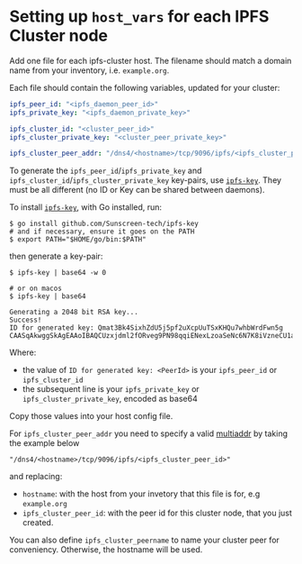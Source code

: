 # Setting up `host_vars` for each IPFS Cluster node

Add one file for each ipfs-cluster host. The filename should match a domain
name from your inventory, i.e. `example.org`.

Each file should contain the following variables, updated for your cluster:

```yaml
ipfs_peer_id: "<ipfs_daemon_peer_id>"
ipfs_private_key: "<ipfs_daemon_private_key>"

ipfs_cluster_id: "<cluster_peer_id>"
ipfs_cluster_private_key: "<cluster_peer_private_key>"

ipfs_cluster_peer_addr: "/dns4/<hostname>/tcp/9096/ipfs/<ipfs_cluster_peer_id>"
```

To generate the `ipfs_peer_id`/`ipfs_private_key` and
`ipfs_cluster_id`/`ipfs_cluster_private_key` key-pairs, use [`ipfs-key`]. They
must be all different (no ID or Key can be shared between daemons).

To install [`ipfs-key`], with Go installed, run:

```console
$ go install github.com/Sunscreen-tech/ipfs-key
# and if necessary, ensure it goes on the PATH
$ export PATH="$HOME/go/bin:$PATH"
```

then generate a key-pair:

```console
$ ipfs-key | base64 -w 0

# or on macos
$ ipfs-key | base64

Generating a 2048 bit RSA key...
Success!
ID for generated key: Qmat3Bk4SixhZdU5j5pf2uXcpUuTSxKHQu7whbWrdFwn5g
CAASqAkwggSkAgEAAoIBAQCUzxjdml2fORveg9PN98qqiENexLzoaSeNc6N7K8iVzneCU1aDZpM...
```

Where:

- the value of `ID for generated key: <PeerId>` is your `ipfs_peer_id` or `ipfs_cluster_id`
- the subsequent line is your `ipfs_private_key` or `ipfs_cluster_private_key`, encoded as base64

Copy those values into your host config file.

For `ipfs_cluster_peer_addr` you need to specify a valid [multiaddr] by taking the example below

```
"/dns4/<hostname>/tcp/9096/ipfs/<ipfs_cluster_peer_id>"
```
and replacing:

- `hostname`: with the host from your invetory that this file is for, e.g
`example.org`
- `ipfs_cluster_peer_id`: with the peer id for this cluster node,
that you just created.


You can also define `ipfs_cluster_peername` to name your cluster peer for
conveniency. Otherwise, the hostname will be used.

[`ipfs-key`]: https://github.com/Sunscreen-tech/ipfs-key
[multiaddr]: https://multiformats.io/multiaddr/

